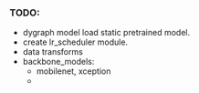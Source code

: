 ### TODO:
- dygraph model load static pretrained model.
- create lr_scheduler module.
- data transforms 
- backbone_models:  
  - mobilenet, xception
  - 

